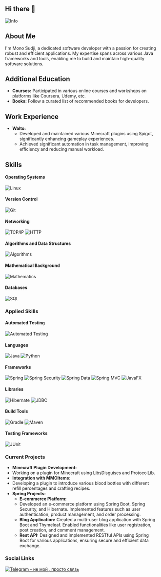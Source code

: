 ## Hi there 👋
![Info](https://i.imgur.com/xUvRkrp.png) 

## About Me

I'm Mono Sudji, a dedicated software developer with a passion for creating robust and efficient applications. My expertise spans across various Java frameworks and tools, enabling me to build and maintain high-quality software solutions.

## Additional Education

- **Courses:** Participated in various online courses and workshops on platforms like Coursera, Udemy, etc.
- **Books:** Follow a curated list of recommended books for developers.

## Work Experience

- **Walto:** 
  - Developed and maintained various Minecraft plugins using Spigot, significantly enhancing gameplay experiences.
  - Achieved significant automation in task management, improving efficiency and reducing manual workload.



## Skills

#### Operating Systems
![Linux](https://img.shields.io/badge/OS-Linux-0E76A8?style=flat&logo=linux&logoColor=white)

#### Version Control
![Git](https://img.shields.io/badge/Version%20Control-Git-F05032?style=flat&logo=git&logoColor=white)

#### Networking
![TCP/IP](https://img.shields.io/badge/Networking-TCP%2FIP-0082FC?style=flat&logo=internet-explorer&logoColor=white)
![HTTP](https://img.shields.io/badge/Networking-HTTP-0082FC?style=flat&logo=internet-explorer&logoColor=white)

#### Algorithms and Data Structures
![Algorithms](https://img.shields.io/badge/Algorithms-Data%20Structures-0A6BC4?style=flat)

#### Mathematical Background
![Mathematics](https://img.shields.io/badge/Mathematics-Background-4D4D4D?style=flat&logo=math&logoColor=white)

#### Databases
![SQL](https://img.shields.io/badge/Database-SQL-003B57?style=flat&logo=sqlite&logoColor=white)

### Applied Skills

#### Automated Testing
![Automated Testing](https://img.shields.io/badge/Testing-Automated%20Testing-004B49?style=flat)

#### Languages
![Java](https://img.shields.io/badge/Language-Java-E34F26?style=flat&logo=java&logoColor=white)
![Python](https://img.shields.io/badge/Language-Python-3776AB?style=flat&logo=python&logoColor=white)

#### Frameworks
![Spring](https://img.shields.io/badge/Framework-Spring-6DB33F?style=flat&logo=spring&logoColor=white)
![Spring Security](https://img.shields.io/badge/Framework-Spring%20Security-6DB33F?style=flat&logo=spring&logoColor=white)
![Spring Data](https://img.shields.io/badge/Framework-Spring%20Data-6DB33F?style=flat&logo=spring&logoColor=white)
![Spring MVC](https://img.shields.io/badge/Framework-Spring%20MVC-6DB33F?style=flat&logo=spring&logoColor=white)
![JavaFX](https://img.shields.io/badge/Framework-JavaFX-007396?style=flat&logo=java&logoColor=white)

#### Libraries
![Hibernate](https://img.shields.io/badge/Library-Hibernate-3C0A4B?style=flat&logo=hibernate&logoColor=white)
![JDBC](https://img.shields.io/badge/Library-JDBC-F4B400?style=flat&logo=java&logoColor=white)

#### Build Tools
![Gradle](https://img.shields.io/badge/Build%20Tool-Gradle-02303A?style=flat&logo=gradle&logoColor=white)
![Maven](https://img.shields.io/badge/Build%20Tool-Maven-C71A36?style=flat&logo=maven&logoColor=white)

#### Testing Frameworks
![JUnit](https://img.shields.io/badge/Testing%20Framework-JUnit-25A162?style=flat&logo=junit&logoColor=white)


### Current Projects

- **Minecraft Plugin Development:**
-  Working on a plugin for Minecraft using LibsDisguises and ProtocolLib.
- **Integration with MMOItems:**
- Developing a plugin to introduce various blood bottles with different refill percentages and crafting recipes.
- **Spring Projects:** 
  - ****E-commerce Platform:****
  -  Developed an e-commerce platform using Spring Boot, Spring Security, and Hibernate. Implemented features such as user authentication, product management, and order processing.
  - ****Blog Application:**** Created a multi-user blog application with Spring Boot and Thymeleaf. Enabled functionalities like user registration, post creation, and comment management.
  - ****Rest API:**** Designed and implemented RESTful APIs using Spring Boot for various applications, ensuring secure and efficient data exchange.

### Social Links

[![Telegram - не мой , просто связь](https://img.shields.io/badge/Telegram-2CA5E0?style=for-the-badge&logo=telegram&logoColor=white)](https://t.me/Springggggggggg)
